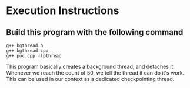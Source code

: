 # Execution Instructions
## Build this program with the following command
```shell
g++ bgthread.h
g++ bgthread.cpp
g++ poc.cpp -lpthread
```

This program basically creates a background thread, and detaches it.
Whenever we reach the count of 50, we tell the thread it can do it's work.
This can be used in our context as a dedicated checkpointing thread.